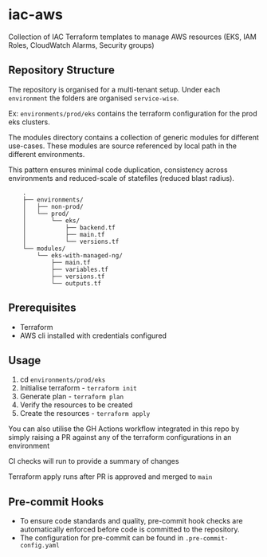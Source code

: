 # iac-aws
Collection of IAC Terraform templates to manage AWS resources (EKS, IAM Roles, CloudWatch Alarms, Security groups)

## Repository Structure

The repository is organised for a multi-tenant setup. Under each `environment` the folders are organised `service-wise`. 

Ex: `environments/prod/eks` contains the terraform configuration for the prod eks clusters.

The modules directory contains a collection of generic modules for different use-cases. These modules are source referenced by local path in the different environments. 

This pattern ensures minimal code duplication, consistency across environments and reduced-scale of statefiles (reduced blast radius).

```
    .
    ├── environments/
    │   ├── non-prod/
    │   └── prod/
    │       └── eks/
    │           ├── backend.tf
    │           ├── main.tf
    │           └── versions.tf
    └── modules/
        └── eks-with-managed-ng/
            ├── main.tf
            ├── variables.tf
            ├── versions.tf
            └── outputs.tf
```


## Prerequisites
- Terraform
- AWS cli installed with credentials configured

## Usage

1. cd `environments/prod/eks`
2. Initialise terraform - `terraform init`
3. Generate plan - `terraform plan`
4. Verify the resources to be created
4. Create the resources - `terraform apply`


You can also utilise the GH Actions workflow integrated in this repo by simply raising a PR against any of the terraform configurations in an environment

CI checks will run to provide a summary of changes

Terraform apply runs after PR is approved and merged to `main`


## Pre-commit Hooks

- To ensure code standards and quality, pre-commit hook checks are automatically enforced before code is committed to the repository.
- The configuration for pre-commit can be found in `.pre-commit-config.yaml`
